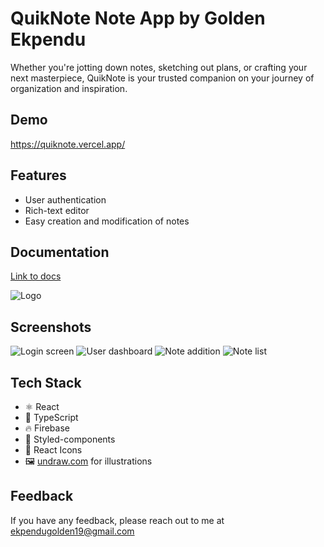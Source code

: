 # QuikNote Note App by Golden Ekpendu

Whether you're jotting down notes, sketching out plans, or crafting your next masterpiece, QuikNote is your trusted companion on your journey of organization and inspiration.

## Demo

https://quiknote.vercel.app/

## Features

- User authentication
- Rich-text editor
- Easy creation and modification of notes

## Documentation

[Link to docs](https://quiknote.vercel.app/docs)

![Logo](https://i.imgur.com/njnQFAi.jpg)

## Screenshots

![Login screen](https://i.imgur.com/Yv04FpK.png)
![User dashboard](https://i.imgur.com/HBCzK77.png)
![Note addition](https://i.imgur.com/kEO1ooh.png)
![Note list](https://i.imgur.com/CCRJghm.png)

## Tech Stack

- ⚛ React
- 📜 TypeScript
- 🔥 Firebase
- 💅 Styled-components
- 📂 React Icons
- 🖼 [undraw.com](https://undraw.co) for illustrations

## Feedback

If you have any feedback, please reach out to me at ekpendugolden19@gmail.com
